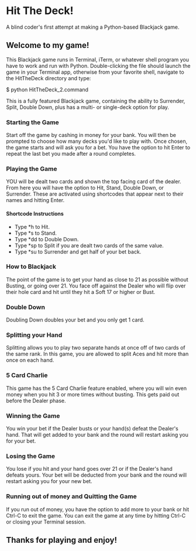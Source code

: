 # Hit The Deck!

A blind coder's first attempt at making a Python-based Blackjack game.


## Welcome to my game!

This Blackjack game runs in Terminal, iTerm, or whatever shell program you have  to work and run with Python. Double-clicking the file should launch the game in your Terminal app, otherwise from your favorite shell, navigate to the HitTheDeck directory and type:

$ python HitTheDeck_2.command

This is a fully featured Blackjack game, containing the ability to Surrender, Split, Double Down, plus has a multi- or single-deck option for play.

### Starting the Game
Start off the game by cashing in money for your bank. You will then be prompted to choose how many decks you'd like to play with. Once chosen, the game starts and will ask you for a bet. You have the option to hit Enter to repeat the last bet you made after a round completes.

### Playing the Game
YOU will be dealt two cards and shown the top facing card of the dealer. From here you will have the option to Hit, Stand, Double Down, or Surrender. These are activated using shortcodes that appear next to their names and hitting Enter.

#### Shortcode Instructions
* Type *h to Hit.
* Type *s to Stand.
* Type *dd to Double Down.
* Type *sp to Split if you are dealt two cards of the same value.
* Type *su to Surrender and get half of your bet back.

### How to Blackjack
The point of the game is to get your hand as close to 21 as possible without Busting, or going over 21. You face off against the Dealer who will flip over their hole card and hit until they hit a Soft 17 or higher or Bust.

### Double Down
Doubling Down doubles your bet and you only get 1 card.

### Splitting your Hand
Splitting allows you to play two separate hands at once off of two cards of the same rank. In this game, you are allowed to split Aces and hit more than once on each hand.

### 5 Card Charlie
This game has the 5 Card Charlie feature enabled, where you will win even money when you hit 3 or more times without busting. This gets paid out before the Dealer phase.

### Winning the Game
You win your bet if the Dealer busts or your hand(s) defeat the Dealer's hand. That will get added to your bank and the round will restart asking you for your bet.
 
### Losing the Game
You lose if you hit and your hand goes over 21 or if the Dealer's hand defeats yours. Your bet will be deducted from your bank and the round will restart asking you for your new bet.

### Running out of money and Quitting the Game
If you run out of money, you have the option to add more to your bank or hit Ctrl-C to exit the game. You can exit the game at any time by hitting Ctrl-C or closing your Terminal session.

## Thanks for playing and enjoy!